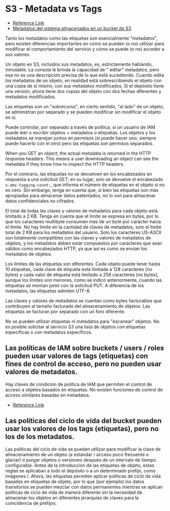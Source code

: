 # S3 - Metadata vs Tags

* [Reference Link](https://stackoverflow.com/questions/42126348/difference-between-object-tags-and-object-metadata/42146207)
* [Metadatos del sistema almacenados en un bucket de S3](https://docs.aws.amazon.com/es_es/AmazonS3/latest/dev/UsingMetadata.html#object-metadata)

Tanto los metadatos como las etiquetas son esencialmente "metadatos", pero existen diferencias importantes en cómo se
pueden (o no) utilizar para modificar el comportamiento del servicio y cómo se puede (o no) acceder a sus valores.

Un objeto en S3, incluidos sus metadatos, es, estrictamente hablando, inmutable. La consola le brinda la capacidad de "
editar" metadatos, pero esa no es una descripción precisa de lo que está sucediendo. Cuando edita los metadatos de un
objeto, en realidad está sobrescribiendo el objeto con una copia de sí mismo, con sus metadatos modificados. Si el
depósito tiene una versión, ahora tiene dos copias del objeto con dos fechas diferentes y metadatos modificados.

Las etiquetas son un "subrecurso", en cierto sentido, "al lado" de un objeto, se administran por separado y se pueden
modificar sin modificar el objeto en sí.

Puede controlar, por separado a través de política, si un usuario de IAM puede leer o escribir objetos + metadatos o
etiquetas. Los objetos y los metadatos se manejan juntos en permisos (si puede hacer uno, siempre puede hacerlo con el
otro) pero las etiquetas son permisos separados.

When you GET an object, the actual metadata is returned in the HTTP response headers. This means a user downloading an
object can see the metadata if they know how to inspect the HTTP headers.

Por el contrario, las etiquetas no se devuelven en los encabezados en respuesta a una solicitud GET; en su lugar, solo
se devuelve el encabezado
`x-amz-tagging-count:`, que informa el número de etiquetas en el objeto si no es cero. Sin embargo, tenga en cuenta que,
si bien las etiquetas son más apropiadas para almacenar datos patentados, no lo son para almacenar datos confidenciales
no cifrados.

El total de todas las claves y valores de metadatos para cada objeto está limitado a 2 KB. Tenga en cuenta que el límite
se expresa en bytes, por lo que los caracteres multibyte consumen más de un byte por carácter hacia el límite. No hay
límite en la cantidad de claves de metadatos, solo el límite total de 2 KB para los metadatos del usuario. Solo los
caracteres US-ASCII son totalmente compatibles con las claves y valores de metadatos de objetos, y los metadatos deben
estar compuestos por caracteres que sean válidos como encabezados HTTP, ya que así es como se envían los metadatos de
objetos.

Los límites de las etiquetas son diferentes. Cada objeto puede tener hasta 10 etiquetas, cada clave de etiqueta está
limitada a 128 caracteres
(no bytes) y cada valor de etiqueta está limitado a 256 caracteres (no bytes), aunque los límites son menores, como se
indicó anteriormente, cuando las etiquetas se montan junto con la solicitud PUT. A diferencia de los metadatos, las
etiquetas admiten UTF-8.

Las claves y valores de metadatos se cuentan como bytes facturables que contribuyen al tamaño facturado del
almacenamiento de objetos. Las etiquetas se facturan por separado con un foro diferente.

No se pueden utilizar etiquetas ni metadatos para "escanear" objetos. No es posible solicitar al servicio S3 una lista
de objetos con etiquetas específicas o con metadatos específicos.

## Las políticas de IAM sobre buckets / users / roles pueden usar valores de tags (etiquetas) con fines de control de acceso, pero no pueden usar valores de metadatos.

Hay claves de condición de política de IAM que permiten el control de acceso a objetos basados en etiquetas. No existen
funciones de control de acceso similares basadas en metadatos.

* [Reference Link](https://docs.aws.amazon.com/es_es/AmazonS3/latest/dev/object-tagging.html)

## Las políticas del ciclo de vida del bucket pueden usar los valores de los tags (etiquetas), pero no los de los metadatos.

Las políticas del ciclo de vida se pueden utilizar para modificar la clase de almacenamiento de un objeto (a estándar /
acceso poco frecuente o glaciar) o purgar objetos o versiones después de un intervalo de tiempo configurable. Antes de
la introducción de las etiquetas de objeto, estas reglas se aplicaban a todo el depósito o a un determinado prefijo,
como imágenes /. Ahora, las etiquetas permiten aplicar políticas de ciclo de vida basadas en etiquetas de objeto, por lo
que (por ejemplo) los datos transitorios se pueden mezclar con datos permanentes mientras se aplican políticas de ciclo
de vida de manera diferente sin la necesidad de almacenar los objetos en diferentes jerarquías de claves para la
coincidencia de prefijos.



